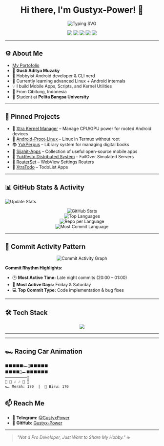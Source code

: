 <h1 align="center">Hi there, I'm Gustyx-Power! 👋</h1>

<p align="center">
  <img src="https://readme-typing-svg.herokuapp.com?font=Fira+Code&size=22&pause=1000&color=36BCF7&center=true&vCenter=true&width=500&lines=Android+Tinkerer;Developers+in+Open+Source+Projects;Power+User+Explorer;Loves+to+Build+Things;Welcome+to+My+GitHub!" alt="Typing SVG" />
</p>

<p align="center">
  <a href="https://t.me/GustyxPower"><img src="https://img.shields.io/badge/Telegram-Contact-blue?logo=telegram" /></a>
  <img src="https://img.shields.io/badge/OS-Android-green?logo=android" />
  <img src="https://img.shields.io/badge/Code%20Editor-Jetbrains-blue?logo=jetbrains" />
  <img src="https://img.shields.io/badge/Language-Kotlin-purple?logo=kotlin" />
  <img src="https://img.shields.io/badge/University-Pelita%20Bangsa%20University-orange" />
</p>

---

## ⚙️ About Me
- [My Portofolio](https://gustyx-power.github.io/My-Portofolio/)
- 📇 **Gusti Aditya Muzaky**
- 🔧 Hobbyist Android developer & CLI nerd
- 🌱 Currently learning advanced Linux + Android internals
- 💡 I build Mobile Apps, Scripts, and Kernel Utilities
- 📍 From Cibitung, Indonesia
- 🏫 Student at **Pelita Bangsa University**

---

## 🚀 Pinned Projects
- 🔩 [Xtra Kernel Manager](https://github.com/Gustyx-Power/Xtra-Kernel-Manager) – Manage CPU/GPU power for rooted Android devices  
- 🐧 [Android-Proot-Linux](https://github.com/Gustyx-Power/Android-Proot-Linux) – Linux in Termux without root  
- 📚 [YukPerpus](https://github.com/Gustyx-Power/YukPerpus) – Library system for managing digital books  
- 📱 [Sijahit-Apps](https://github.com/Gustyx-Power/Sijahit-Apps) – Collection of useful open-source mobile apps
- 🛜 [YukResto Distributed System](https://github.com/Gustyx-Power/YukResto---Distributed-System---FailOver) – FailOver Simulated Servers
- 🛜 [RouterSet](https://github.com/Gustyx-Power/RouterSet-Mobile-Apps) – WebView Settings Routers
- 📝 [XtraTodo](https://github.com/Gustyx-Power/XtraTodo) – TodoList Apps

---

## 📊 GitHub Stats & Activity

![Update Stats](https://github.com/Gustyx-Power/Gustyx-Power/workflows/Update%20GitHub%20Stats/badge.svg)

<p align="center">
  <img src="https://github-readme-stats.vercel.app/api?username=Gustyx-Power&show_icons=true&theme=tokyonight&hide_title=true&count_private=true&cache_bust=2" alt="GitHub Stats" />
  <br>
  <img src="https://github-readme-stats.vercel.app/api/top-langs/?username=Gustyx-Power&layout=compact&theme=tokyonight" alt="Top Languages" />
  <br>
  <img src="https://github-profile-summary-cards.vercel.app/api/cards/repos-per-language?username=Gustyx-Power&theme=tokyonight" alt="Repo per Language" />
  <br>
  <img src="https://github-profile-summary-cards.vercel.app/api/cards/most-commit-language?username=Gustyx-Power&theme=tokyonight" alt="Most Commit Language" />
</p>

---

## 📅 Commit Activity Pattern

<p align="center">
  <img src="https://github-readme-activity-graph.vercel.app/graph?username=Gustyx-Power&theme=tokyo-night" alt="Commit Activity Graph" />
</p>

**Commit Rhythm Highlights:**
- 🕒 **Most Active Time:** Late night commits (20:00 – 01:00)
- 📆 **Most Active Days:** Friday & Saturday
- 💻 **Top Commit Type:** Code implementation & bug fixes

---

## 🛠 Tech Stack

<p align="center">
  <img src="https://skillicons.dev/icons?i=kotlin,dart,flutter,androidstudio,python,bash,linux,html,css,git,vim,github" />
</p>

---

---

## 🏎️ Racing Car Animation

<!--START_ANIMATION-->
```
⬛⬛⬛⬛⬛🏎️💨⬛⬛⬛⬛⬛
⬛⬛⬛⬛💨🏎️⬛⬛⬛⬛⬛⬛
──────────🏁
💃 🍿 🎶 🎶 🍿 🍿 
🏎️ Merah: 170  |  💨 Biru: 170
```
<!--END_ANIMATION-->

## 📫 Reach Me
- 🔹 **Telegram:** [@GustyxPower](https://t.me/GustyxPower)  
- 🔹 **GitHub:** [Gustyx-Power](https://github.com/Gustyx-Power)

---

> _"Not a Pro Developer, Just Want to Share My Hobby."_ ☕
